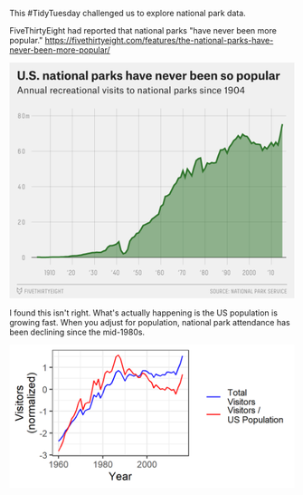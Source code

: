 This #TidyTuesday challenged us to explore national park data.

FiveThirtyEight had reported that national parks "have never been more popular." https://fivethirtyeight.com/features/the-national-parks-have-never-been-more-popular/

![FiveThirtyEight's Results](fivethirtyeight_fig.png)

I found this isn't right. What's actually happening is the US population is growing fast. When you adjust for population, national park attendance has been declining since the mid-1980s.

![My results](fig.png)

